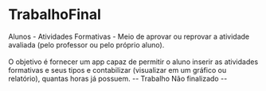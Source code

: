 # TrabalhoFinal
Alunos - Atividades Formativas - Meio de aprovar ou reprovar a atividade avaliada (pelo professor ou pelo próprio aluno). <br>
<br>
O objetivo é fornecer um app capaz de permitir o aluno inserir as atividades formativas e seus tipos e contabilizar (visualizar em um gráfico ou relatório), quantas horas já possuem.
-- Trabalho Não finalizado --
